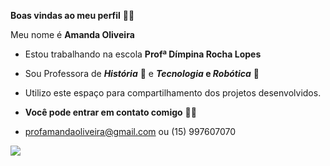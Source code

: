 **Boas vindas ao meu perfil** 🍒🌸

Meu nome é **Amanda Oliveira**
- Estou trabalhando na escola **Profª Dímpina Rocha Lopes**
- Sou Professora de **_História_** 📖 e **_Tecnologia_ e _Robótica_** 🤖
- Utilizo este espaço para compartilhamento dos projetos desenvolvidos.

- **Você pode entrar em contato comigo** 📧📞
- profamandaoliveira@gmail.com ou
  (15) 997607070


![](https://media.tenor.com/1CAuWU7LylkAAAAM/mulan-smile.gif)

